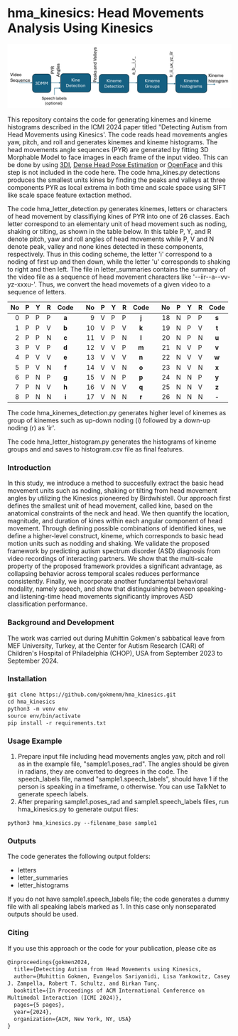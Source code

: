 # hma_kinesics:  Head Movements Analysis Using Kinesics

![Block diagram of the code.](/assets/images/block_diagram.png)

This repository contains the code for generating kinemes and kineme histograms described in the ICMI 2024 paper titled "Detecting Autism from Head Movements using Kinesics'.
The code reads head movements angles yaw, pitch, and roll and generates kinemes and kineme histograms. The head movements angle sequences (PYR) are generated by fitting  3D Morphable Model to face images in each frame of the input video.  This can be done by using [3DI](https://github.com/sariyanidi/3DI), [Dense Head Pose Estimation](https://github.com/1996scarlet/Dense-Head-Pose-Estimation) or [OpenFace](https://github.com/TadasBaltrusaitis/OpenFace) and this step is not included in the code here. 
The code hma_kines.py detections produces the smallest units kines by finding the peaks and valleys at three components PYR as local extrema in both time and scale space using SIFT like scale space feature extaction method. 

The code hma_letter_detection.py generates kinemes, letters or characters of head movement by classifiying kines of PYR into one of 26 classes. Each letter correspond to an elementary unit of head movement such as noding, shaking or tilting, as shown in the table below. In this table P, Y, and R denote pitch, yaw and roll angles of head movements while P, V and N denote peak, valley and none kines detected in these components, respectively. Thus in this coding scheme, the letter 'i' correspond to a noding of first up and then down, while the letter 'u' corresponds to shaking to right and then left. The file in letter_summaries contains the summary of the video file as a sequence of head movement characters like '--iir--a--vv-yz-xxxu-'. Thus, we convert the head movemets of a given video to a sequence of letters.   
</picture>


|No	|P  |Y 	 |R  | Code |        |No   |P  |Y   |R  | Code |        |No   |P  |Y   |R  | Code |
|----:|---|--- |---|:----:   |    ----    |----:|---|--- |---|:----:|-----|----:|---|--- |---|:----:| 
|0	|P	|P	|P	|**a**|		|9	|V	|P	|P	|**j**|		|18	|N	|P	|P	|**s**|
|1	|P	|P	|V	|**b**|		|10	|V	|P	|V	|**k**|		|19	|N	|P	|V	|**t**|
|2	|P	|P	|N	|**c**|		|11	|V	|P	|N	|**l**|		|20	|N	|P	|N	|**u**|
|3	|P	|V	|P	|**d**|		|12	|V	|V	|P	|**m**|		|21	|N	|V	|P	|**v**|
|4	|P	|V	|V	|**e**|		|13	|V	|V	|V	|**n**|		|22	|N	|V	|V	|**w**|
|5	|P	|V	|N	|**f**|		|14	|V	|V	|N	|**o**|		|23	|N	|V	|N	|**x**|
|6	|P	|N	|P	|**g**|		|15	|V	|N	|P	|**p**|		|24	|N	|N	|P	|**y**|
|7	|P	|N	|V	|**h**|		|16	|V	|N	|V	|**q**|		|25	|N	|N	|V	|**z**|
|8	|P	|N	|N	|**i**|		|17	|V	|N	|N	|**r**|		|26	|N	|N	|N	|**-**|


The code hma_kinemes_detection.py generates higher level of kinemes as group of kinemes such as up-down noding (i) followed by a down-up noding (r) as 'ir'. 

The code hma_letter_histogram.py generates the histograms of kineme groups and and saves to histogram.csv file as final features.

### Introduction 
In this study, we introduce a method to succesfully extract  the basic head movement units such as noding, shaking or tilting from head movement angles by utilizing the Kinesics pioneered by Birdwhistell. Our approach first defines the smallest unit of head movement, called kine, based on the anatomical constraints of the neck and head. We then quantify the location, magnitude, and duration of kines within each angular component of head movement. Through defining possible combinations of identified kines, we define a higher-level construct, kineme, which corresponds to basic head motion units such as nodding and shaking. We validate the proposed framework by predicting autism spectrum disorder (ASD) diagnosis from video recordings of interacting partners. We show that the multi-scale property of the proposed framework provides a significant advantage, as collapsing behavior across temporal scales reduces performance consistently. Finally, we incorporate another fundamental behavioral modality, namely speech, and show that distinguishing between speaking- and listening-time head movements significantly improves ASD classification performance.

### Background and Development
The work was carried out during Muhittin Gokmen's sabbatical leave from MEF University, Turkey, at the Center for Autism Research (CAR) of Children's Hospital of Philadelphia (CHOP), USA from September 2023 to September 2024.

### Installation

```
git clone https://github.com/gokmenm/hma_kinesics.git
cd hma_kinesics
python3 -m venv env
source env/bin/activate
pip install -r requirements.txt
```

### Usage Example
1. Prepare input file including head movements angles yaw, pitch and roll as in the example file, "sample1.poses_rad". The angles should be given in radians, they are converted to degrees in the code. The speech_labels file, named "sample1.speech_labels", should have 1 if the person is speaking in a timeframe, o otherwise. You can use TalkNet to generate speech labels.
2. After preparing sample1.poses_rad and sample1.speech_labels files, run hma_kinesics.py to generate output files: 
```
python3 hma_kinesics.py --filename_base sample1
```
### Outputs
The code generates the following output folders:    

- letters  
- letter_summaries
- letter_histograms 

If you do not have sample1.speech_labels file; the code generates a dummy file with all speaking labels marked as 1. In this case only nonseparated outputs should be used.

### Citing
If you use this approach or the code for your publication, please cite as 
```
@inproceedings{gokmen2024,
  title={Detecting Autism from Head Movements using Kinesics,
  author={Muhittin Gokmen, Evangelos Sariyanidi, Lisa Yankowitz, Casey J. Zampella, Robert T. Schultz, and Birkan Tunç.
  booktitle={In Proceedings of ACM International Conference on Multimodal Interaction (ICMI 2024)},
  pages={5 pages},
  year={2024},
  organization={ACM, New York, NY, USA}
}
```
